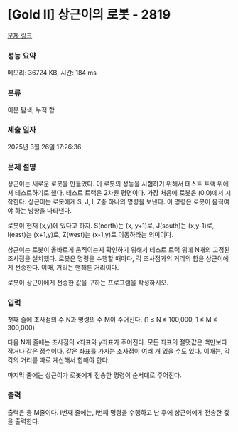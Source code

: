 # [Gold II] 상근이의 로봇 - 2819 

[문제 링크](https://www.acmicpc.net/problem/2819) 

### 성능 요약

메모리: 36724 KB, 시간: 184 ms

### 분류

이분 탐색, 누적 합

### 제출 일자

2025년 3월 26일 17:26:36

### 문제 설명

<p>상근이는 새로운 로봇을 만들었다. 이 로봇의 성능을 시험하기 위해서 테스트 트랙 위에서 테스트하기로 했다. 테스트 트랙은 2차원 평면이다. 가장 처음에 로봇은 (0,0)에서 시작한다. 상근이는 로봇에게 S, J, I, Z중 하나의 명령을 보낸다. 이 명령은 로봇이 움직여야 하는 방향을 나타낸다.</p>

<p>로봇이 현재 (x,y)에 있다고 하자. S(north)는 (x, y+1)로, J(south)는 (x,y-1)로, I(east)는 (x+1,y)로, Z(west)는 (x-1,y)로 이동하라는 의미이다.</p>

<p>상근이는 로봇이 올바르게 움직이는지 확인하기 위해서 테스트 트랙 위에 N개의 고정된 조사점을 설치했다. 로봇은 명령을 수행할 때마다, 각 조사점과의 거리의 합을 상근이에게 전송한다. 이때, 거리는 맨해튼 거리이다.</p>

<p>로봇이 상근이에게 전송한 값을 구하는 프로그램을 작성하시오.</p>

### 입력 

 <p>첫째 줄에 조사점의 수 N과 명령의 수 M이 주어진다. (1 ≤ N ≤ 100,000, 1 ≤ M ≤ 300,000)</p>

<p>다음 N개 줄에는 조사점의 x좌표와 y좌표가 주어진다. 모든 좌표의 절댓값은 백만보다 작거나 같은 정수이다. 같은 좌표를 가지는 조사점이 여러 개 있을 수도 있다. 이때는, 각각의 거리를 따로 계산해서 합해야 한다.</p>

<p>마지막 줄에는 상근이가 로봇에게 전송한 명령이 순서대로 주어진다.</p>

### 출력 

 <p>출력은 총 M줄이다. i번째 줄에는, i번째 명령을 수행하고 난 후에 상근이에게 전송한 값을 출력한다.</p>

